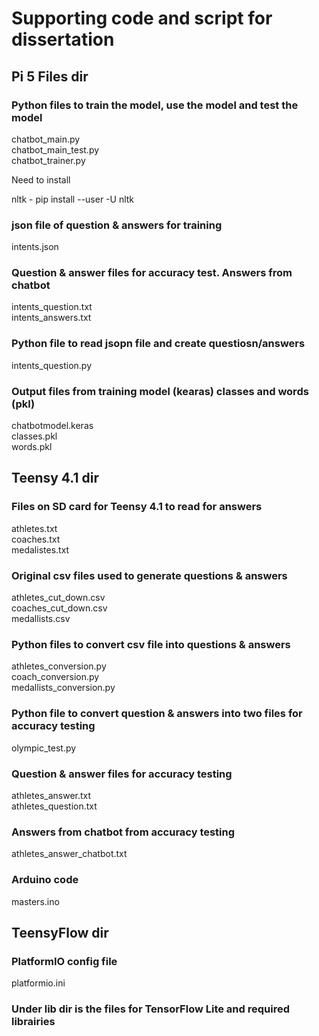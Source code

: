 # Supporting code and script for dissertation

## Pi 5 Files dir

### Python files to train the model, use the model and test the model

chatbot_main.py  
chatbot_main_test.py   
chatbot_trainer.py

Need to install

nltk - pip install --user -U nltk

### json file of question & answers for training

intents.json

### Question & answer files for accuracy test. Answers from chatbot

intents_question.txt  
intents_answers.txt

### Python file to read jsopn file and create questiosn/answers

intents_question.py

### Output files from training model (kearas) classes and words (pkl)

chatbotmodel.keras   
classes.pkl  
words.pkl

## Teensy 4.1 dir

### Files on SD card for Teensy 4.1 to read for answers

athletes.txt  
coaches.txt  
medalistes.txt

### Original csv files used to generate questions & answers

athletes_cut_down.csv  
coaches_cut_down.csv  
medallists.csv

### Python files to convert csv file into questions & answers

athletes_conversion.py  
coach_conversion.py  
medallists_conversion.py

### Python file to convert question & answers into two files for accuracy testing

olympic_test.py

### Question & answer files for accuracy testing

athletes_answer.txt  
athletes_question.txt

### Answers from chatbot from accuracy testing

athletes_answer_chatbot.txt

### Arduino code

masters.ino 

## TeensyFlow dir

### PlatformIO config  file

platformio.ini

### Under lib dir is the files for TensorFlow Lite and required librairies
 
